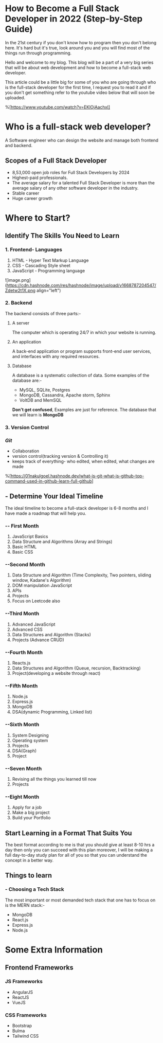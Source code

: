 # How to Become a Full Stack Developer in 2022 (Step-by-Step Guide)

In the 21st century if you don't know how to program then you don't belong here. It's hard but it's true, look around you and you will find most of the things run through programming.

 Hello and welcome to my blog. This blog will be a part of a very big series that will be about web development and how to become a full-stack web developer.

This article could be a little big for some of you who are going through who is the full-stack developer for the first time, I request you to read it and if you don't get something refer to the youtube video below that will soon be uploaded.

%[https://www.youtube.com/watch?v=EKlOjAachxI]



# Who is a full-stack web developer?
A Software engineer who can design the website and manage both frontend and backend.

##  Scopes of a Full Stack Developer

- 8,53,000 open job roles for Full Stack Developers by 2024
- Highest-paid professionals.
- The average salary for a talented Full Stack Developer is more than the average salary of any other 
   software developer in the industry.
- Stable career
- Huge career growth


# Where to Start?

##   Identify The Skills You Need to Learn

  ### 1. Frontend- Languages
    
   1. HTML  - Hyper Text Markup Language
   1.  CSS   - Cascading Style sheet
   1.  JavaScript - Programming language

![image.png](https://cdn.hashnode.com/res/hashnode/image/upload/v1668787204547/Zdetw2t1X.png align="left")


  ### 2. Backend

The backend consists of three parts:-

1. A server

    The computer which is operating 24/7 in which your website is running.

1. An application

    A back-end application or program supports front-end user services, and interfaces with any required 
     resources. 

1. Database

    A database is a systematic collection of data. Some examples of the database are:-

    - MySQL, SQLite, Postgres
    - MongoDB, Cassandra, Apache storm, Sphinx
    - VoltDB and MemSQL

   **Don't get confused**, Examples are just for reference. The database that we will learn is **MongoDB**

### 3. Version Control

   ### ***Git***
  - Collaboration
  - version control(tracking version & Controlling it)
  - keeps track of everything- who edited, when edited, what changes are made


%[https://01nakulgoel.hashnode.dev/what-is-git-what-is-github-top-command-used-in-github-learn-full-github]




## - Determine Your Ideal Timeline
The ideal timeline to become a full-stack developer is 6-8 months and I have made a roadmap that will help you.

### -- First Month

1. JavaScript Basics
1. Data Structure and Algorithms (Array and Strings)
1. Basic HTML
1. Basic CSS

### --Second Month

1. Data Structure and Algorithm (Time Complexity, Two pointers, sliding window, Kadane's Algorithm)
1. DOM manipulation JavaScript
1. APIs 
1. Projects 
1. Focus on Leetcode also


### --Third Month

1. Advanced JavaScript
1. Advanced CSS
1. Data Structures and Algorithm (Stacks)
1. Projects (Advance CRUD)

### --Fourth Month

1. Reacts.js
1. Data Structures and Algorithm (Queue, recursion, Backtracking)
1. Project(developing a website through react)

### --Fifth Month

1. Node.js
1. Express.js
1. MongoDB
1. DSA(dynamic Programming, Linked list)

### --Sixth Month

1. System Designing
1. Operating system
1. Projects
1. DSA(Graph)
1. Project

### --Seven Month

1. Revising all the things you learned till now
1. Projects

### --Eight Month

1. Apply for a job
1. Make a big project
1. Build your Portfolio




##  Start Learning in a Format That Suits You
The best format according to me is that you should give at least 8-10 hrs a day then only you can succeed with this plan moreover, I will be making a full day-to-day study plan for all of you so that you can understand the concept in a better way.




## Things to learn

### - Choosing a Tech Stack

The most important or most demanded tech stack that one has to focus on is the MERN stack:-
- MongoDB
- React.js
- Express.js
- Node.js


# Some Extra Information

## Frontend Frameworks

### JS Frameworks
- AngularJS
- ReactJS
- VueJS


### CSS Frameworks
- Bootstrap
- Bulma
- Tailwind CSS




















